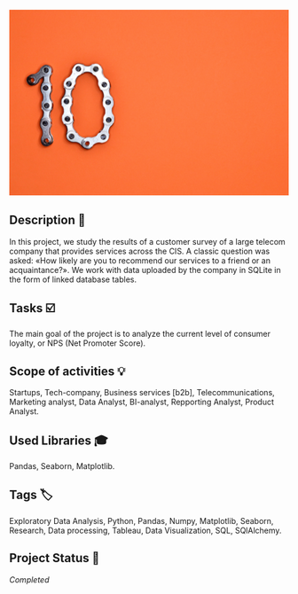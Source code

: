 ![NPS](nps_logo.jpg)

## Description :key:
In this project, we study the results of a customer survey of a large telecom company that provides services across the CIS. A classic question was asked: «How likely are you to recommend our services to a friend or an acquaintance?».
We work with data uploaded by the company in SQLite in the form of linked database tables.

## Tasks :ballot_box_with_check:
The main goal of the project is to analyze the current level of consumer loyalty, or NPS (Net Promoter Score).

## Scope of activities :bulb:
Startups, Tech-company, Business services [b2b], Telecommunications, Marketing analyst, Data Analyst, BI-analyst, Repporting Analyst, Product Analyst.


## Used Libraries :mortar_board:
Pandas, Seaborn, Matplotlib.


## Tags :label:
Exploratory Data Analysis, Python, Pandas, Numpy, Matplotlib, Seaborn, Research, Data processing, Tableau, Data Visualization, SQL, SQlAlchemy.


## Project Status :black_square_button:
_Completed_ 
